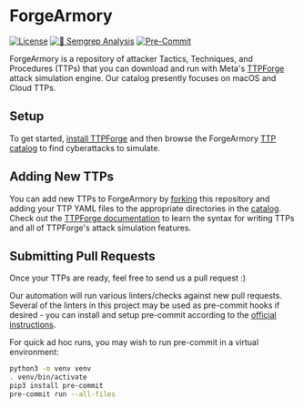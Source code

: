# ForgeArmory

[![License](https://img.shields.io/github/license/facebookincubator/ForgeArmory?label=License&style=flat&color=blue&logo=github)](https://github.com/facebookincubator/ForgeArmory/blob/main/LICENSE)
[![🚨 Semgrep Analysis](https://github.com/facebookincubator/ForgeArmory/actions/workflows/semgrep.yaml/badge.svg)](https://github.com/facebookincubator/ForgeArmory/actions/workflows/semgrep.yaml)
[![Pre-Commit](https://github.com/facebookincubator/ForgeArmory/actions/workflows/pre-commit.yaml/badge.svg)](https://github.com/facebookincubator/ForgeArmory/actions/workflows/pre-commit.yaml)

ForgeArmory is a repository of attacker Tactics, Techniques, and Procedures
(TTPs) that you can download and run with Meta's
[TTPForge](https://github.com/facebookincubator/TTPForge) attack simulation
engine. Our catalog presently focuses on macOS and Cloud TTPs.

## Setup

To get started,
[install TTPForge](https://github.com/facebookincubator/TTPForge/blob/main/README.md#installation)
and then browse the ForgeArmory
[TTP catalog](https://github.com/facebookincubator/ForgeArmory/tree/main/ttps)
to find cyberattacks to simulate.

## Adding New TTPs

You can add new TTPs to ForgeArmory by
[forking](https://docs.github.com/en/get-started/quickstart/fork-a-repo) this
repository and adding your TTP YAML files to the appropriate directories in the
[catalog](https://github.com/facebookincubator/ForgeArmory/tree/main/ttps).
Check out the
[TTPForge documentation](https://github.com/facebookincubator/TTPForge/blob/main/docs/foundations/README.md)
to learn the syntax for writing TTPs and all of TTPForge's attack simulation
features.

## Submitting Pull Requests

Once your TTPs are ready, feel free to send us a pull request :)

Our automation will run various linters/checks against new pull requests.
Several of the linters in this project may be used as pre-commit hooks if
desired - you can install and setup pre-commit according to the
[official instructions](https://pre-commit.com/).

For quick ad hoc runs, you may wish to run pre-commit in a virtual environment:

```bash
python3 -m venv venv
. venv/bin/activate
pip3 install pre-commit
pre-commit run --all-files
```
